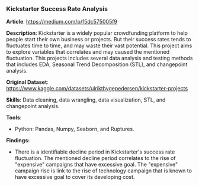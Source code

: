 ### Kickstarter Success Rate Analysis

**Article**: https://medium.com/p/f5dc575005f9

**Description**: 
Kickstarter is a widely popular crowdfunding platform to help people start their own business or projects. 
But their success rates tends to fluctuates time to time, and may waste their vast potential. This project aims to explore variables 
that correlates and may caused the mentioned fluctuation. This projects includes several data analysis and testing methods that includes 
EDA, Seasonal Trend Decomposition (STL), and changepoint analysis. 

**Original Dataset**: https://www.kaggle.com/datasets/ulrikthygepedersen/kickstarter-projects

**Skills**: Data cleaning, data wrangling, data visualization,  STL, and changepoint analysis. 

**Tools**: 
- Python: Pandas, Numpy, Seaborn, and Ruptures. 

**Findings:**
- There is a identifiable decline period in Kickstarter's success rate fluctuation. The mentioned decline period correlates to the rise of "expensive" campaigns that have excessive goal. The "expensive" campaign rise is link to the rise of technology campaign that is known to have excessive goal to cover its developing cost. 
